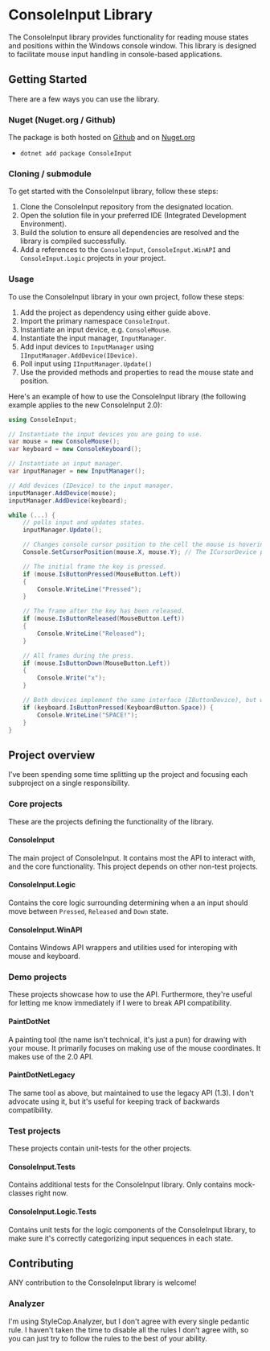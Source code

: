 # ConsoleInput Library

The ConsoleInput library provides functionality for reading mouse states and positions within the Windows console window. This library is designed to facilitate mouse input handling in console-based applications.

## Getting Started
There are a few ways you can use the library.


### Nuget (Nuget.org / Github)

The package is both hosted on [Github](https://github.com/krestenlaust/ConsoleInput/pkgs/nuget/ConsoleInput) and on [Nuget.org](https://www.nuget.org/packages/ConsoleInput)

 - `dotnet add package ConsoleInput`


### Cloning / submodule

To get started with the ConsoleInput library, follow these steps:

1. Clone the ConsoleInput repository from the designated location.
2. Open the solution file in your preferred IDE (Integrated Development Environment).
3. Build the solution to ensure all dependencies are resolved and the library is compiled successfully.
4. Add a references to the `ConsoleInput`, `ConsoleInput.WinAPI` and `ConsoleInput.Logic` projects in your project.


### Usage

To use the ConsoleInput library in your own project, follow these steps:

1. Add the project as dependency using either guide above.
2. Import the primary namespace `ConsoleInput`.
3. Instantiate an input device, e.g. `ConsoleMouse`.
4. Instantiate the input manager, `InputManager`.
5. Add input devices to `InputManager` using `IInputManager.AddDevice(IDevice)`.
6. Poll input using `IInputManager.Update()`
7. Use the provided methods and properties to read the mouse state and position.

Here's an example of how to use the ConsoleInput library (the following example applies to the new ConsoleInput 2.0):

```csharp
using ConsoleInput;

// Instantiate the input devices you are going to use.
var mouse = new ConsoleMouse();
var keyboard = new ConsoleKeyboard();

// Instantiate an input manager.
var inputManager = new InputManager();

// Add devices (IDevice) to the input manager.
inputManager.AddDevice(mouse);
inputManager.AddDevice(keyboard);

while (...) {
    // polls input and updates states.
    inputManager.Update();

    // Changes console cursor position to the cell the mouse is hovering over.
    Console.SetCursorPosition(mouse.X, mouse.Y); // The ICursorDevice provides `short X` and `short Y` properties.

    // The initial frame the key is pressed.
	if (mouse.IsButtonPressed(MouseButton.Left))
    {
        Console.WriteLine("Pressed");
    }

    // The frame after the key has been released.
    if (mouse.IsButtonReleased(MouseButton.Left))
    {
        Console.WriteLine("Released");
    }

    // All frames during the press.
    if (mouse.IsButtonDown(MouseButton.Left))
    {
        Console.Write("x");
    }

    // Both devices implement the same interface (IButtonDevice), but with different enums (button options). This keeps the API simple.
    if (keyboard.IsButtonPressed(KeyboardButton.Space)) {
        Console.WriteLine("SPACE!");
    }
}
```

## Project overview
I've been spending some time splitting up the project and focusing each subproject on a single responsibility.

### Core projects
These are the projects defining the functionality of the library.

#### ConsoleInput

The main project of ConsoleInput. It contains most the API to interact with, and the core functionality. This project depends on other non-test projects.


#### ConsoleInput.Logic

Contains the core logic surrounding determining when a an input should move between `Pressed`, `Released` and `Down` state.


#### ConsoleInput.WinAPI

Contains Windows API wrappers and utilities used for interoping with mouse and keyboard.

### Demo projects
These projects showcase how to use the API. Furthermore, they're useful for letting me know immediately if I were to break API compatibility.

#### PaintDotNet

A painting tool (the name isn't technical, it's just a pun) for drawing with your mouse. It primarily focuses on making use of the mouse coordinates.
It makes use of the 2.0 API.

#### PaintDotNetLegacy

The same tool as above, but maintained to use the legacy API (1.3). I don't advocate using it, but it's useful for keeping track of backwards compatibility.


### Test projects

These projects contain unit-tests for the other projects.

#### ConsoleInput.Tests

Contains additional tests for the ConsoleInput library. Only contains mock-classes right now.


#### ConsoleInput.Logic.Tests

Contains unit tests for the logic components of the ConsoleInput library, to make sure it's correctly categorizing input sequences in each state.


## Contributing

ANY contribution to the ConsoleInput library is welcome!

### Analyzer

I'm using StyleCop.Analyzer, but I don't agree with every single pedantic rule. I haven't taken the time to disable all the rules I don't agree with, so you can just try to follow the rules to the best of your ability.
